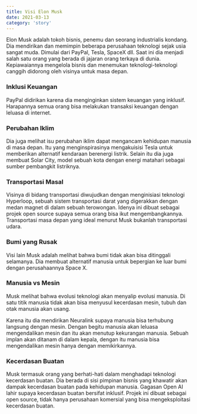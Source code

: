 ```yaml
---
title: Visi Elon Musk
date: 2021-03-13
category: 'story'
---
```


Elon Musk adalah tokoh bisnis, penemu dan seorang industrialis kondang. Dia mendirikan dan memimpin beberapa perusahaan teknologi sejak usia sangat muda. Dimulai dari PayPal, Tesla, SpaceX dll. Saat ini dia menjadi salah satu orang yang berada di jajaran orang terkaya di dunia. Kepiawaiannya mengelola bisnis dan menemukan teknologi-teknologi canggih didorong oleh visinya untuk masa depan.

### Inklusi Keuangan

PayPal didirikan karena dia menginginkan sistem keuangan yang inklusif. Harapannya semua orang bisa melakukan transaksi keuangan dengan leluasa di internet.

### Perubahan Iklim

Dia juga melihat isu perubahan iklim dapat mengancam kehidupan manusia di masa depan. Itu yang menginspirasinya mengakuisisi Tesla untuk memberikan alternatif kendaraan berenergi listrik. Selain itu dia juga membuat Solar City, model sebuah kota dengan energi matahari sebagai sumber pembangkit listriknya.

### Transportasi Masal

Visinya di bidang transportasi diwujudkan dengan menginisiasi teknologi Hyperloop, sebuah sistem transportasi darat yang digerakkan dengan medan magnet di dalam sebuah terowongan. Idenya ini dibuat sebagai projek open source supaya semua orang bisa ikut mengembangkannya. Transportasi masa depan yang ideal menurut Musk bukanlah transportasi udara.

### Bumi yang Rusak

Visi lain Musk adalah melihat bahwa bumi tidak akan bisa ditinggali selamanya. Dia membuat alternatif manusia untuk bepergian ke luar bumi dengan perusahaannya Space X.

### Manusia vs Mesin

Musk melihat bahwa evolusi teknologi akan menyalip evolusi manusia. Di satu titik manusia tidak akan bisa menyusul kecerdasan mesin, tubuh dan otak manusia akan usang.

Karena itu dia mendirikan Neuralink supaya manusia bisa terhubung langsung dengan mesin. Dengan begitu manusia akan leluasa mengendalikan mesin dan itu akan menutup kekurangan manusia. Sebuah implan akan ditanam di dalam kepala, dengan itu manusia bisa mengendalikan mesin hanya dengan memikirkannya.

### Kecerdasan Buatan

Musk termasuk orang yang berhati-hati dalam menghadapi teknologi kecerdasan buatan. Dia berada di sisi pimpinan bisnis yang khawatir akan dampak kecerdasan buatan pada kehidupan manusia. Gagasan Open AI lahir supaya kecerdasan buatan bersifat inklusif. Projek ini dibuat sebagai open source, tidak hanya perusahaan komersial yang bisa mengeksploitasi kecerdasan buatan.
